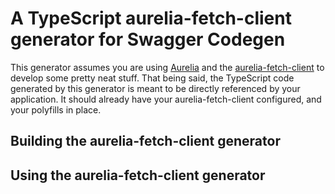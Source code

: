 # A TypeScript aurelia-fetch-client generator for Swagger Codegen

This generator assumes you are using [Aurelia](http://aurelia.io/) and the [aurelia-fetch-client](http://aurelia.io/hub.html#/doc/article/aurelia/fetch-client/latest/http-services/2) to develop some pretty neat stuff. That being said, the TypeScript code generated by this generator is meant to be directly referenced by your application. It should already have your aurelia-fetch-client configured, and your polyfills in place.

## Building the aurelia-fetch-client generator

## Using the aurelia-fetch-client generator